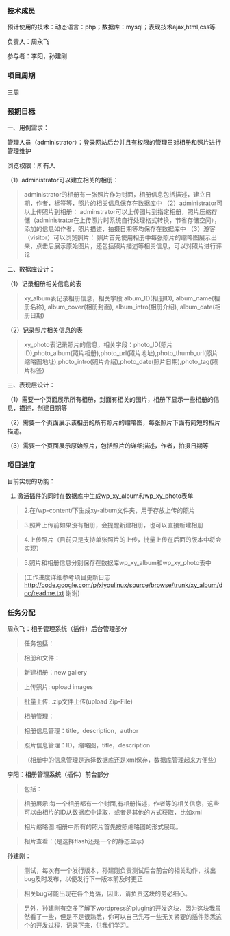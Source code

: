 ### 技术成员 ###

预计使用的技术：动态语言：php；数据库：mysql；表现技术ajax,html,css等

负责人：周永飞

参与者：李阳，孙建刚

### 项目周期 ###

三周

### 预期目标 ###

一、用例需求：

管理人员（administrator）：登录网站后台并且有权限的管理员对相册和照片进行管理维护

浏览权限：所有人

（1）administrator可以建立相关的相册：
> administrator的相册有一张照片作为封面，相册信息包括描述，建立日期，作者，标签等，照片的相关信息保存在数据库中
（2）administrator可以上传照片到相册：
> adminstrator可以上传图片到指定相册，照片压缩存储（administrator在上传照片时系统自行处理格式转换，节省存储空间），添加的信息如作者，照片描述，拍摄日期等均保存在数据库中
（3）游客（visitor）可以浏览照片：
> 照片首先使用相册中每张照片的缩略图展示出来，点击后展示原始图片，还包括照片描述等相关信息，可以对照片进行评论

二、数据库设计：

（1）记录相册相关信息的表

> xy\_album表记录相册信息，相关字段 album\_ID(相册ID), album\_name(相册名称), album\_cover(相册封面), album\_intro(相册介绍), album\_date(相册日期)

（2）记录照片相关信息的表

> xy\_photo表记录照片的信息，相关字段：photo\_ID(照片ID),photo\_album(照片相册),photo\_url(照片地址),photo\_thumb\_url(照片缩略图地址),photo\_intro(照片介绍),photo\_date(照片日期),photo\_tag(照片标签)

三、表现层设计：

（1）需要一个页面展示所有相册，封面有相关的图片，相册下显示一些相册的信息，描述，创建日期等

（2）需要一个页面展示该相册的所有照片的缩略图，每张照片下面有简短的相片描述。

（3）需要一个页面展示原始照片，包括照片的详细描述，作者，拍摄日期等

### 项目进度 ###

目前实现的功能：

  1. 激活插件的同时在数据库中生成wp\_xy\_album和wp\_xy\_photo表单

> 2.在/wp-content/下生成xy-album文件夹，用于存放上传的照片

> 3.照片上传前如果没有相册，会提醒新建相册，也可以直接新建相册

> 4.上传照片（目前只是支持单张照片的上传，批量上传在后面的版本中将会实现）

> 5.照片和相册信息分别保存在数据库wp\_xy\_album和wp\_xy\_photo表中

> (工作进度详细参考项目更新日志 http://code.google.com/p/xiyoulinux/source/browse/trunk/xy_album/doc/readme.txt 谢谢)

### 任务分配 ###

周永飞：相册管理系统（插件）后台管理部分

> 任务包括：

> 相册和文件：

> 新建相册：new gallery

> 上传照片: upload images

> 批量上传: .zip文件上传(upload Zip-File)

> 相册管理：

> 相册信息管理：title，description，author

> 照片信息管理：ID，缩略图，title，description

> （相册中的信息管理是选择数据库还是xml保存，数据库管理起来方便些）

李阳：相册管理系统（插件）前台部分

> 包括：

> 相册展示:每一个相册都有一个封面,有相册描述，作者等的相关信息，这些可以由相片的ID从数据库中读取，或者是其他的方式获取，比如xml

> 相片缩略图:相册中所有的照片首先按照缩略图的形式展现。

> 相片查看：(是选择flash还是一个的静态显示)

孙建刚：

> 测试，每次有一个发行版本，孙建刚负责测试后台前台的相关动作，找出bug及时发布，以便发行下一版本前及时更正

> 相关bug可能出现在各个角落，因此，请负责这块的务必细心。

> 另外，孙建刚有空多了解下wordpress的plugin的开发这块，因为这块我虽然看了一些，但是不是很熟悉，你可以自己先写一些无关紧要的插件熟悉这个的开发过程，记录下来，供我们学习。